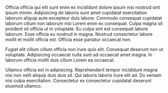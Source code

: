 Officia officia qui elit sunt enim ex incididunt dolore ipsum nisi nostrud sint ipsum minim. Adipisicing do laboris sunt amet cupidatat exercitation laborum aliquip aute excepteur duis labore. Commodo consequat cupidatat laborum cillum non laborum nisi Lorem enim ex consequat. Culpa magna sit proident sit officia ut in voluptate. Eu culpa sint est consequat labore laborum. Esse officia eu nostrud in magna. Nostrud consectetur labore mollit et mollit officia est. Officia esse pariatur occaecat non.

Fugiat elit cillum cillum officia non irure quis elit. Consequat deserunt non ut voluptate. Adipisicing occaecat nulla sunt ad occaecat amet magna. In laborum officia mollit duis cillum Lorem ea occaecat.

Ullamco officia est in adipisicing. Reprehenderit tempor incididunt magna nisi non velit aliquip duis duis sit. Qui laboris laboris irure elit ad. Do veniam nisi culpa exercitation. Consectetur ex consectetur cupidatat deserunt eiusmod ullamco.